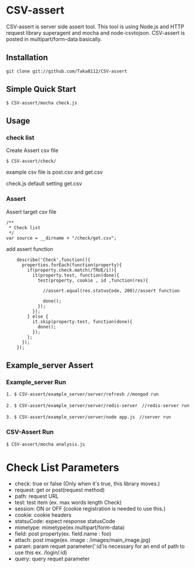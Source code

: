 # CSV-assert

CSV-assert is server side assert tool. This tool is using Node.js and HTTP request library superagent and mocha and node-csvtojson.
CSV-assert is posted in multipart/form-data basically.

## Installation

	git clone git://github.com/Taka8112/CSV-assert

## Simple Quick Start

	$ CSV-assert/mocha check.js

## Usage
### check list
Create Assert csv file

	$ CSV-assert/check/

example csv file is post.csv and get.csv

check.js default setting get.csv

### Assert

Assert target csv file  

  ```
 /**
   * Check list 
   */ 
  var source = __dirname + "/check/get.csv";
  ``` 

add assert function

  ```
	  describe('Check',function(){
        properties.forEach(function(property){
          if(property.check.match(/TRUE/i)){
            it(property.test, function(done){
              test(property, cookie , id ,function(res){
              
                //assert.equal(res.statusCode, 200)//assert function
                
                done();
              });
            });
          } else {
            it.skip(property.test, function(done){
              done();
            });
          };
        });
      });
  ```

## Example_server Assert
### Example_server Run
	1. $ CSV-assert/example_server/server/refresh //mongod run 

	2. $ CSV-assert/example_server/server/redis-server　//redis-server run

	3. $ CSV-assert/example_server/server/node app.js　//server run
### CSV-Assert Run
	$ CSV-assert/mocha analysis.js  


# Check List Parameters

* check: true or false (Only when it's true, this library moves.)
* request: get or post(request method)
* path: request URL
* test: test item (ex. max words length Check)
* session: ON or OFF (cookie registration is needed to use this.)
* cookie: cookie headers
* statsuCode: expect response statusCode
* mimetype: mimetype(ex.multipart/form-data)
* field: post property(ex. field.name : foo)
* attach: post image(ex. image : /images/main_image.jpg)
* param: param requet parameter(':id'is necessary for an end of path to use this  ex. /login/:id)
* query: query requet parameter
